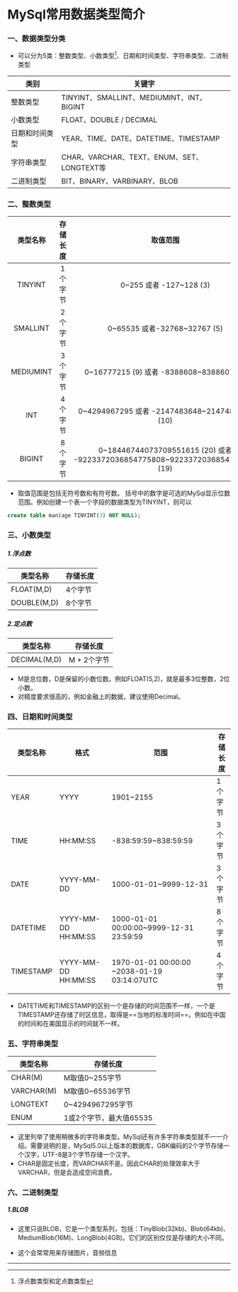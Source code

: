# MySql常用数据类型简介

### 一、数据类型分类

* 可以分为5类：整数类型、小数类型[^1]、日期和时间类型、字符串类型、二进制类型

| 类别           | 关键字                                     |
| -------------- | ------------------------------------------ |
| 整数类型       | TINYINT、SMALLINT、MEDIUMINT、INT、BIGINT  |
| 小数类型       | FLOAT、DOUBLE   /   DECIMAL                |
| 日期和时间类型 | YEAR、TIME、DATE、DATETIME、TIMESTAMP      |
| 字符串类型     | CHAR、VARCHAR、TEXT、ENUM、SET、LONGTEXT等 |
| 二进制类型     | BIT、BINARY、VARBINARY、BLOB               |

### 二、整数类型

| 类型名称  | 存储长度 |                           取值范围                           |
| :-------: | :------: | :----------------------------------------------------------: |
|  TINYINT  | 1个字节  |                 0~255   或者  -127~128   (3)                 |
| SMALLINT  | 2个字节  |               0~65535   或者-32768~32767   (5)               |
| MEDIUMINT | 3个字节  |         0~16777215   (9) 或者  -8388608~8388607  (8)         |
|    INT    | 4个字节  |      0~4294967295  或者 -2147483648~2147483647    (10)       |
|  BIGINT   | 8个字节  | 0~18446744073709551615    (20) 或者  -9223372036854775808~9223372036854775807  (19) |

* 取值范围是包括无符号数和有符号数。 括号中的数字是可选的MySql显示位数范围。例如创建一个表一个字段的数据类型为TINYINT，则可以 

```sql
create table man(age TINYINT(3) NOT NULL);
```

### 三、小数类型

##### 1.浮点数

| 类型名称    | 存储长度 |
| ----------- | -------- |
| FLOAT(M,D)  | 4个字节  |
| DOUBLE(M,D) | 8个字节  |

##### 2.定点数

| 类型名称     | 存储长度    |
| ------------ | ----------- |
| DECIMAL(M,D) | M + 2个字节 |

* M是总位数，D是保留的小数位数。例如FLOAT(5,2)，就是最多3位整数，2位小数。
* 对精度要求很高的，例如金融上的数据，建议使用Decimal。

### 四、日期和时间类型

| 类型名称  | 格式                | 范围                                        | 存储长度 |
| --------- | ------------------- | ------------------------------------------- | -------- |
| YEAR      | YYYY                | 1901~2155                                   | 1个字节  |
| TIME      | HH:MM:SS            | -838:59:59~838:59:59                        | 3个字节  |
| DATE      | YYYY-MM-DD          | 1000-01-01~9999-12-31                       | 3个字节  |
| DATETIME  | YYYY-MM-DD HH:MM:SS | 1000-01-01 00:00:00~9999-12-31 23:59:59     | 8个字节  |
| TIMESTAMP | YYYY-MM-DD HH:MM:SS | 1970-01-01 00:00:00 ~2038-01-19 03:14:07UTC | 4个字节  |

* DATETIME和TIMESTAMP的区别一个是存储的时间范围不一样，一个是TIMESTAMP还存储了时区信息，取得是==当地的标准时间==。例如在中国的时间和在美国显示的时间就不一样。

### 五、字符串类型

| 类型名称   | 存储长度                |
| ---------- | ----------------------- |
| CHAR(M)    | M取值0~255字节          |
| VARCHAR(M) | M取值0~65536字节        |
| LONGTEXT   | 0~4294967295字节        |
| ENUM       | 1或2个字节，最大值65535 |

* 这里列举了使用稍微多的字符串类型。MySql还有许多字符串类型就不一一介绍。需要说明的是，MySql5.0以上版本的数据库，GBK编码的2个字节存储一个汉字，UTF-8是3个字节存储一个汉字。
* CHAR是固定长度，而VARCHAR不是。因此CHAR的处理效率大于VARCHAR，但是会造成空间浪费。

### 六、二进制类型

##### 1.BLOB

* 这里只说BLOB，它是一个类型系列，包括：TinyBlob(32kb)、Blob(64kb)、MediumBlob(16M)、LongBlob(4GB)。它们的区别仅仅是存储的大小不同。

* 这个会常常用来存储图片，音频信息

---

[^1]: 浮点数类型和定点数类型 